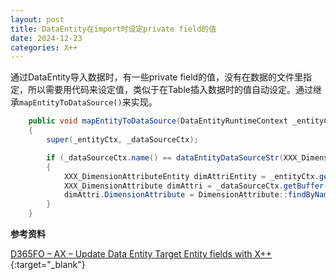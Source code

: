 ```yaml
---
layout: post
title: DataEntity在import时设定private field的值
date: 2024-12-23
categories: X++
---
```


通过DataEntity导入数据时，有一些private field的值，没有在数据的文件里指定，所以需要用代码来设定值，类似于在Table插入数据时的值自动设定。通过继承`mapEntityToDataSource()`来实现。

```csharp
    public void mapEntityToDataSource(DataEntityRuntimeContext _entityCtx, DataEntityDataSourceRuntimeContext _dataSourceCtx)
    {
        super(_entityCtx, _dataSourceCtx);

        if (_dataSourceCtx.name() == dataEntityDataSourceStr(XXX_DimensionAttributeEntity, XXX_DimensionAttribute))
        {
            XXX_DimensionAttributeEntity dimAttriEntity = _entityCtx.getEntityRecord();
            XXX_DimensionAttribute dimAttri = _dataSourceCtx.getBuffer();
            dimAttri.DimensionAttribute = DimensionAttribute::findByName(this.DimensionAttributeName).RecId;
        }
    }
```

**参考资料**

[D365FO – AX – Update Data Entity Target Entity fields with X++](https://d365ffo.com/2021/05/07/d365ffo-ax-update-data-entity-target-entity-fields-with-x/comment-page-1/){:target="_blank"}
